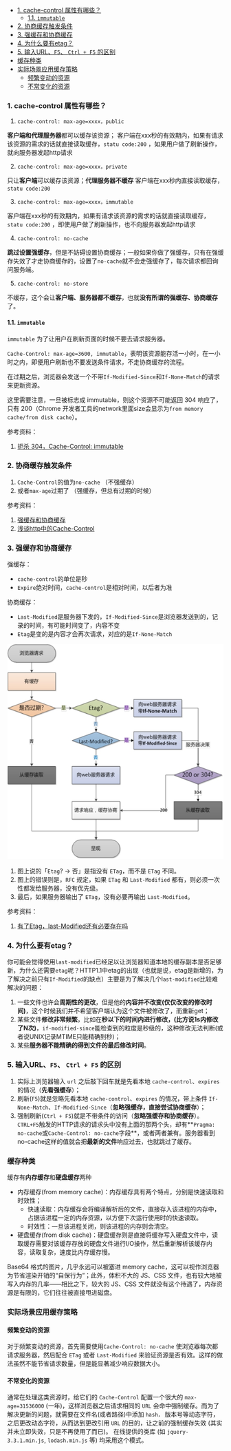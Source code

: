 - [1. cache-control 属性有哪些？](#1-cache-control-属性有哪些)
  - [1.1. `immutable`](#11-immutable)
- [2. 协商缓存触发条件](#2-协商缓存触发条件)
- [3. 强缓存和协商缓存](#3-强缓存和协商缓存)
- [4. 为什么要有etag？](#4-为什么要有etag)
- [5. 输入URL、`F5`、 `Ctrl + F5` 的区别](#5-输入urlf5-ctrl--f5-的区别)
- [缓存种类](#缓存种类)
- [实际场景应用缓存策略](#实际场景应用缓存策略)
  - [频繁变动的资源](#频繁变动的资源)
  - [不常变化的资源](#不常变化的资源)

### 1. cache-control 属性有哪些？

1. `cache-control: max-age=xxxx，public`

**客户端和代理服务器**都可以缓存该资源；
客户端在xxx秒的有效期内，如果有请求该资源的需求的话就直接读取缓存，`statu code:200` ，如果用户做了刷新操作，就向服务器发起http请求


2. `cache-control: max-age=xxxx，private`

只让**客户端**可以缓存该资源；**代理服务器不缓存**
客户端在xxx秒内直接读取缓存，`statu code:200`

3. `cache-control: max-age=xxxx，immutable`

客户端在xxx秒的有效期内，如果有请求该资源的需求的话就直接读取缓存，`statu code:200` ，即使用户做了刷新操作，也不向服务器发起http请求

4. `cache-control: no-cache`

**跳过设置强缓存**，但是不妨碍设置协商缓存；一般如果你做了强缓存，只有在强缓存失效了才走协商缓存的，设置了`no-cache`就不会走强缓存了，每次请求都回询问服务端。


5. `cache-control: no-store`

不缓存，这个会让**客户端、服务器都不缓存**，也就**没有所谓的强缓存、协商缓存**了。



#### 1.1. `immutable`

`immutable` 为了让用户在刷新页面的时候不要去请求服务器。

`Cache-Control: max-age=3600, immutable`，表明该资源能存活一小时，在一小时之内，即便用户刷新也不要发送条件请求，不走协商缓存的流程。

在过期之后，浏览器会发送一个不带`If-Modified-Since`和`If-None-Match`的请求来更新资源。

这里需要注意，一旦被标志成 immutable，则这个资源不可能返回 304 响应了，只有 200（Chrome 开发者工具的network里面size会显示为`from memory cache/from disk cache`）。



参考资料：
1. [扼杀 304，Cache-Control: immutable](https://www.cnblogs.com/ziyunfei/p/5642796.html) 


### 2. 协商缓存触发条件

1. `Cache-Control`的值为`no-cache` （不强缓存）
2. 或者`max-age`过期了 （强缓存，但总有过期的时候）


参考资料：
1. [强缓存和协商缓存](https://www.cnblogs.com/everlose/p/12779864.html)
2. [浅谈http中的Cache-Control](https://blog.csdn.net/u012375924/article/details/82806617)


### 3. 强缓存和协商缓存
强缓存：
- `cache-control`的单位是秒
- `Expire`绝对时间，`cache-control`是相对时间，以后者为准

协商缓存：
- `Last-Modified`是服务器下发的，`If-Modified-Since`是浏览器发送到的，记录的时间，有可能时间变了，内容不变
- `Etag`是变的是内容才会再次请求，对应的是`If-None-Match`

<img src='../../imgs/b_s_cache.png' height='500'/>

1. 图上说的「`Etag`? -> 否」是指没有 `ETag`，而不是 `ETag` 不同。
2. 图上的错误则是，`RFC` 规定，如果 `ETag` 和 `Last-Modified` 都有，则必须一次性都发给服务器，没有优先级。
3. 最后，如果服务器输出了 `ETag`，没有必要再输出 `Last-Modified`。

参考资料：
1. [有了Etag，last-Modified还有必要存在吗](https://www.zhihu.com/question/22883627)

### 4. 为什么要有etag？

你可能会觉得使用`last-modified`已经足以让浏览器知道本地的缓存副本是否足够新，为什么还需要`etag`呢？HTTP1.1中etag的出现（也就是说，etag是新增的，为了解决之前只有`If-Modified`的缺点）主要是为了解决几个l`ast-modified`比较难解决的问题：

1. 一些文件也许会**周期性的更改**，但是他的**内容并不改变(仅仅改变的修改时间)**，这个时候我们并不希望客户端认为这个文件被修改了，而重新get；
2. 某些文件**修改非常频繁**，比如在**秒以下的时间内进行修改，(比方说1s内修改了N次)**，`if-modified-since`能检查到的粒度是秒级的，这种修改无法判断(或者说UNIX记录MTIME只能精确到秒)；
3. 某些**服务器不能精确的得到文件的最后修改时间**。


### 5. 输入URL、`F5`、 `Ctrl + F5` 的区别
1. 实际上浏览器输入 `url` 之后敲下回车就是先看本地 `cache-control`、`expires` 的情况（**先看强缓存**）；
2. 刷新(`F5`)就是忽略先看本地 `cache-control`、`expires` 的情况，带上条件 `If-None-Match`、`If-Modified-Since`（**忽略强缓存，直接尝试协商缓存**）；
3. 强制刷新(`Ctrl + F5`)就是不带条件的访问（**忽略强缓存和协商缓存**）。`CTRL+F5`触发的HTTP请求的请求头中没有上面的那两个头，却有**`Pragma: no-cache`或`Cache-Control: no-cache`字段**，或者两者兼有。服务器看到no-cache这样的值就会把**最新的文件**响应过去，也就跳过了缓存。


### 缓存种类

缓存有**内存缓存**和**硬盘缓存**两种

- 内存缓存(from memory cache)：内存缓存具有两个特点，分别是快速读取和时效性；
  - 快速读取：内存缓存会将编译解析后的文件，直接存入该进程的内存中，占据该进程一定的内存资源，以方便下次运行使用时的快速读取。
  - 时效性：一旦该进程关闭，则该进程的内存则会清空。
- 硬盘缓存(from disk cache)：硬盘缓存则是直接将缓存写入硬盘文件中，读取缓存需要对该缓存存放的硬盘文件进行I/O操作，然后重新解析该缓存内容，读取复杂，速度比内存缓存慢。

Base64 格式的图片，几乎永远可以被塞进 memory cache，这可以视作浏览器为节省渲染开销的“自保行为”；此外，体积不大的 JS、CSS 文件，也有较大地被写入内存的几率——相比之下，较大的 JS、CSS 文件就没有这个待遇了，内存资源是有限的，它们往往被直接甩进磁盘。

### 实际场景应用缓存策略

#### 频繁变动的资源

对于频繁变动的资源，首先需要使用`Cache-Control: no-cache` 使浏览器每次都请求服务器，然后配合 `ETag` 或者 `Last-Modified` 来验证资源是否有效。这样的做法虽然不能节省请求数量，但是能显著减少响应数据大小。

#### 不常变化的资源

通常在处理这类资源时，给它们的 `Cache-Control` 配置一个很大的 `max-age=31536000` (一年)，这样浏览器之后请求相同的 `URL` 会命中强制缓存。而为了解决更新的问题，就需要在文件名(或者路径)中添加 `hash，` 版本号等动态字符，之后更改动态字符，从而达到更改引用 `URL` 的目的，让之前的强制缓存失效 (其实并未立即失效，只是不再使用了而已)。
在线提供的类库 (如 `jquery-3.3.1.min.js`, `lodash.min.js` 等) 均采用这个模式。
